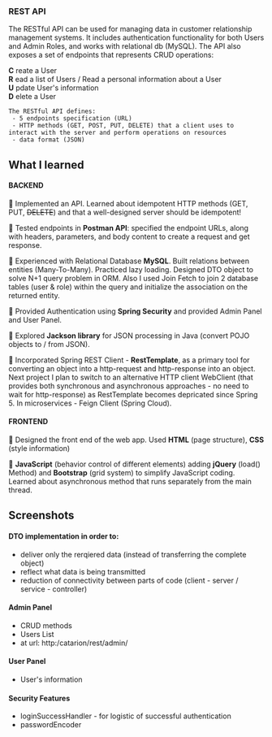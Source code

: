 ### REST API
 
The RESTful API can be used for managing data in customer relationship management systems. It includes authentication functionality for both Users and Admin Roles, and works with relational db (MySQL). The API also exposes a set of endpoints that represents CRUD operations:

  **C** reate a User  
  **R** ead a list of Users / Read a personal information about a User  
  **U** pdate User's information  
  **D** elete a User
  

    The RESTful API defines:
     - 5 endpoints specification (URL)
     - HTTP methods (GET, POST, PUT, DELETE) that a client uses to interact with the server and perform operations on resources
     - data format (JSON)

## What I learned

#### BACKEND
  
🧩 Implemented an API. Learned about idempotent HTTP methods (GET, PUT, ~~DELETE~~) and that a well-designed server should be idempotent!

🧩 Tested endpoints in **Postman API**: specified the endpoint URLs, along with headers, parameters, and body content to create a request and get response.

🧩 Experienced with Relational Database **MySQL**. Built relations between entities (Many-To-Many). Practiced lazy loading. Designed DTO object to solve N+1 query problem in ORM. Also I used Join Fetch to join 2 database tables (user & role) within the query and initialize the association on the returned entity. 

🧩 Provided Authentication using **Spring Security** and provided Admin Panel and User Panel. 

🧩 Explored **Jackson library** for JSON processing in Java (convert POJO objects to / from JSON).

🧩 Incorporated Spring REST Client - **RestTemplate**, as a primary tool for converting an object into a http-request and http-response into an object. Next project I plan to switch to an alternative HTTP client WebClient (that provides both synchronous and asynchronous approaches - no need to wait for http-response) as RestTemplate becomes depricated since Spring 5. In microservices - Feign Client (Spring Cloud).
  
#### FRONTEND
  
🧩 Designed the front end of the web app. Used **HTML** (page structure), **CSS** (style information)

🧩 **JavaScript** (behavior control of different elements) adding **jQuery** (load() Method) and  **Bootstrap** (grid system) to simplify JavaScript coding. Learned about asynchronous method that runs separately from the main thread.

## Screenshots 

#### DTO implementation in order to:
- deliver only the rerqiered data (instead of transferring the complete object)
- reflect what data is being transmitted
- reduction of connectivity between parts of code (client - server / service - controller)


#### Admin Panel 
 - CRUD methods
 - Users List
 - at url: http:/catarion/rest/admin/

#### User Panel
 - User's information

#### Security Features
 - loginSuccessHandler - for logistic of successful authentication
 - passwordEncoder
   




